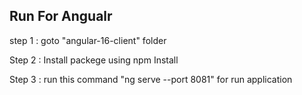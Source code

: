 ## Run For  Angualr

step 1 : goto "angular-16-client" folder

Step 2 : Install packege using npm Install

Step 3 : run this command  "ng serve --port 8081" for run application
